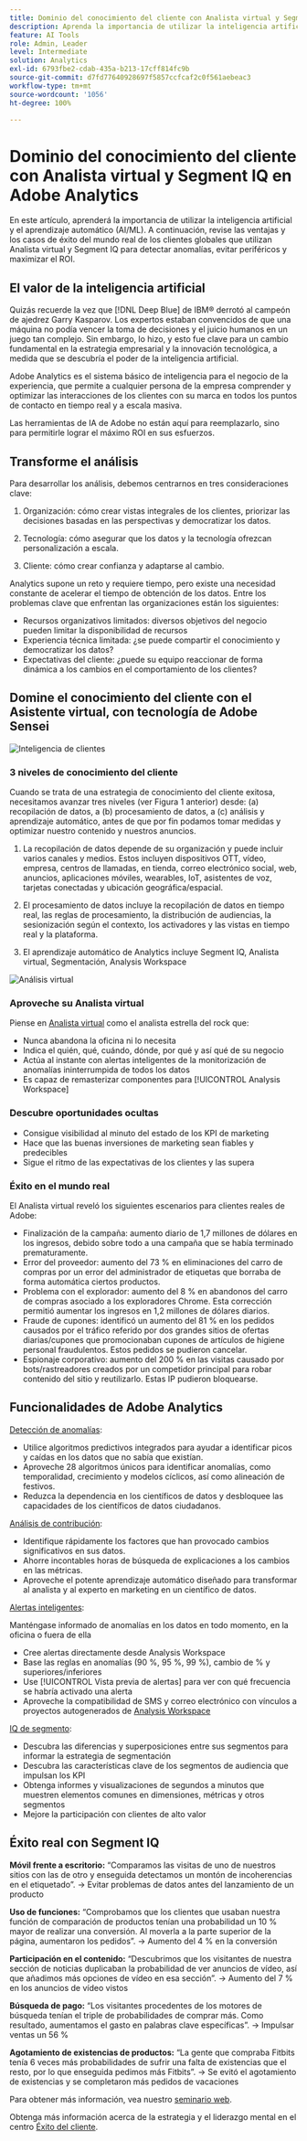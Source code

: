 ```yaml
---
title: Dominio del conocimiento del cliente con Analista virtual y Segment IQ
description: Aprenda la importancia de utilizar la inteligencia artificial y el aprendizaje automático (AI/ML). Vea las ventajas y aprenda de los casos de éxito del mundo real de los clientes globales que utilizan Analista virtual y Segment IQ para detectar anomalías, evitar periféricos y maximizar el ROI.
feature: AI Tools
role: Admin, Leader
level: Intermediate
solution: Analytics
exl-id: 6793fbe2-cdab-435a-b213-17cff814fc9b
source-git-commit: d7fd77640928697f5857ccfcaf2c0f561aebeac3
workflow-type: tm+mt
source-wordcount: '1056'
ht-degree: 100%

---
```


# Dominio del conocimiento del cliente con Analista virtual y Segment IQ en Adobe Analytics

En este artículo, aprenderá la importancia de utilizar la inteligencia artificial y el aprendizaje automático (AI/ML). A continuación, revise las ventajas y los casos de éxito del mundo real de los clientes globales que utilizan Analista virtual y Segment IQ para detectar anomalías, evitar periféricos y maximizar el ROI.

## El valor de la inteligencia artificial

Quizás recuerde la vez que [!DNL Deep Blue] de IBM® derrotó al campeón de ajedrez Garry Kasparov. Los expertos estaban convencidos de que una máquina no podía vencer la toma de decisiones y el juicio humanos en un juego tan complejo. Sin embargo, lo hizo, y esto fue clave para un cambio fundamental en la estrategia empresarial y la innovación tecnológica, a medida que se descubría el poder de la inteligencia artificial.

Adobe Analytics es el sistema básico de inteligencia para el negocio de la experiencia, que permite a cualquier persona de la empresa comprender y optimizar las interacciones de los clientes con su marca en todos los puntos de contacto en tiempo real y a escala masiva.

Las herramientas de IA de Adobe no están aquí para reemplazarlo, sino para permitirle lograr el máximo ROI en sus esfuerzos.

## Transforme el análisis

Para desarrollar los análisis, debemos centrarnos en tres consideraciones clave:

1. Organización: cómo crear vistas integrales de los clientes, priorizar las decisiones basadas en las perspectivas y democratizar los datos.

1. Tecnología: cómo asegurar que los datos y la tecnología ofrezcan personalización a escala.

1. Cliente: cómo crear confianza y adaptarse al cambio.

Analytics supone un reto y requiere tiempo, pero existe una necesidad constante de acelerar el tiempo de obtención de los datos. Entre los problemas clave que enfrentan las organizaciones están los siguientes:

* Recursos organizativos limitados: diversos objetivos del negocio pueden limitar la disponibilidad de recursos
* Experiencia técnica limitada: ¿se puede compartir el conocimiento y democratizar los datos?
* Expectativas del cliente: ¿puede su equipo reaccionar de forma dinámica a los cambios en el comportamiento de los clientes?

## Domine el conocimiento del cliente con el Asistente virtual, con tecnología de Adobe Sensei

![Inteligencia de clientes](assets/customer-intelligence.png)

### 3 niveles de conocimiento del cliente

Cuando se trata de una estrategia de conocimiento del cliente exitosa, necesitamos avanzar tres niveles (ver Figura 1 anterior) desde: (a) recopilación de datos, a (b) procesamiento de datos, a (c) análisis y aprendizaje automático, antes de que por fin podamos tomar medidas y optimizar nuestro contenido y nuestros anuncios.

1. La recopilación de datos depende de su organización y puede incluir varios canales y medios. Estos incluyen dispositivos OTT, vídeo, empresa, centros de llamadas, en tienda, correo electrónico social, web, anuncios, aplicaciones móviles, wearables, IoT, asistentes de voz, tarjetas conectadas y ubicación geográfica/espacial.

1. El procesamiento de datos incluye la recopilación de datos en tiempo real, las reglas de procesamiento, la distribución de audiencias, la sesionización según el contexto, los activadores y las vistas en tiempo real y la plataforma.

1. El aprendizaje automático de Analytics incluye Segment IQ, Analista virtual, Segmentación, Analysis Workspace

![Análisis virtual](assets/virtual-analysis.png)

### Aproveche su Analista virtual

Piense en [Analista virtual](https://experienceleague.adobe.com/docs/analytics/analyze/analysis-workspace/virtual-analyst/overview.html?lang=es) como el analista estrella del rock que:

* Nunca abandona la oficina ni lo necesita
* Indica el quién, qué, cuándo, dónde, por qué y así qué de su negocio
* Actúa al instante con alertas inteligentes de la monitorización de anomalías ininterrumpida de todos los datos
* Es capaz de remasterizar componentes para [!UICONTROL Analysis Workspace]

### Descubre oportunidades ocultas

* Consigue visibilidad al minuto del estado de los KPI de marketing
* Hace que las buenas inversiones de marketing sean fiables y predecibles
* Sigue el ritmo de las expectativas de los clientes y las supera

### Éxito en el mundo real

El Analista virtual reveló los siguientes escenarios para clientes reales de Adobe:

* Finalización de la campaña: aumento diario de 1,7 millones de dólares en los ingresos, debido sobre todo a una campaña que se había terminado prematuramente.
* Error del proveedor: aumento del 73 % en eliminaciones del carro de compras por un error del administrador de etiquetas que borraba de forma automática ciertos productos.
* Problema con el explorador: aumento del 8 % en abandonos del carro de compras asociado a los exploradores Chrome. Esta corrección permitió aumentar los ingresos en 1,2 millones de dólares diarios.
* Fraude de cupones: identificó un aumento del 81 % en los pedidos causados por el tráfico referido por dos grandes sitios de ofertas diarias/cupones que promocionaban cupones de artículos de higiene personal fraudulentos. Estos pedidos se pudieron cancelar.
* Espionaje corporativo: aumento del 200 % en las visitas causado por bots/rastreadores creados por un competidor principal para robar contenido del sitio y reutilizarlo. Estas IP pudieron bloquearse.

## Funcionalidades de Adobe Analytics

[Detección de anomalías](https://experienceleague.adobe.com/docs/analytics/analyze/analysis-workspace/virtual-analyst/anomaly-detection/anomaly-detection.html?lang=es):

* Utilice algoritmos predictivos integrados para ayudar a identificar picos y caídas en los datos que no sabía que existían.
* Aproveche 28 algoritmos únicos para identificar anomalías, como temporalidad, crecimiento y modelos cíclicos, así como alineación de festivos.
* Reduzca la dependencia en los científicos de datos y desbloquee las capacidades de los científicos de datos ciudadanos.

[Análisis de contribución](https://experienceleague.adobe.com/docs/analytics/analyze/analysis-workspace/virtual-analyst/contribution-analysis/ca-tokens.html?lang=es):

* Identifique rápidamente los factores que han provocado cambios significativos en sus datos.
* Ahorre incontables horas de búsqueda de explicaciones a los cambios en las métricas.
* Aproveche el potente aprendizaje automático diseñado para transformar al analista y al experto en marketing en un científico de datos.

[Alertas inteligentes](https://experienceleague.adobe.com/docs/analytics/analyze/analysis-workspace/virtual-analyst/intelligent-alerts/intellligent-alerts.html?lang=es):

Manténgase informado de anomalías en los datos en todo momento, en la oficina o fuera de ella

* Cree alertas directamente desde Analysis Workspace
* Base las reglas en anomalías (90 %, 95 %, 99 %), cambio de % y superiores/inferiores
* Use [!UICONTROL Vista previa de alertas] para ver con qué frecuencia se habría activado una alerta
* Aproveche la compatibilidad de SMS y correo electrónico con vínculos a proyectos autogenerados de [Analysis Workspace](https://experienceleague.adobe.com/docs/analytics/analyze/analysis-workspace/home.html?lang=es)

[IQ de segmento](https://experienceleague.adobe.com/docs/analytics/analyze/analysis-workspace/segment-iq.html?lang=es):

* Descubra las diferencias y superposiciones entre sus segmentos para informar la estrategia de segmentación
* Descubra las características clave de los segmentos de audiencia que impulsan los KPI
* Obtenga informes y visualizaciones de segundos a minutos que muestren elementos comunes en dimensiones, métricas y otros segmentos
* Mejore la participación con clientes de alto valor

## Éxito real con Segment IQ

**Móvil frente a escritorio:** “Comparamos las visitas de uno de nuestros sitios con las de otro y enseguida detectamos un montón de incoherencias en el etiquetado”. → Evitar problemas de datos antes del lanzamiento de un producto

**Uso de funciones:** “Comprobamos que los clientes que usaban nuestra función de comparación de productos tenían una probabilidad un 10 % mayor de realizar una conversión. Al moverla a la parte superior de la página, aumentaron los pedidos”. → Aumento del 4 % en la conversión

**Participación en el contenido:** “Descubrimos que los visitantes de nuestra sección de noticias duplicaban la probabilidad de ver anuncios de vídeo, así que añadimos más opciones de vídeo en esa sección”. → Aumento del 7 % en los anuncios de vídeo vistos

**Búsqueda de pago:** “Los visitantes procedentes de los motores de búsqueda tenían el triple de probabilidades de comprar más. Como resultado, aumentamos el gasto en palabras clave específicas”. → Impulsar ventas un 56 %

**Agotamiento de existencias de productos:** “La gente que compraba Fitbits tenía 6 veces más probabilidades de sufrir una falta de existencias que el resto, por lo que enseguida pedimos más Fitbits”. → Se evitó el agotamiento de existencias y se completaron más pedidos de vacaciones

Para obtener más información, vea nuestro [seminario web](https://adobecustomersuccess.adobeconnect.com/pmetho6ivh68/).

Obtenga más información acerca de la estrategia y el liderazgo mental en el centro [Éxito del cliente](https://experienceleague.adobe.com/docs/customer-success/customer-success/overview.html?lang=es).